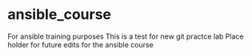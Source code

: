 # ansible_course
For ansible training purposes
This is a test for new git practce lab 
Place holder for future edits for the ansible course
